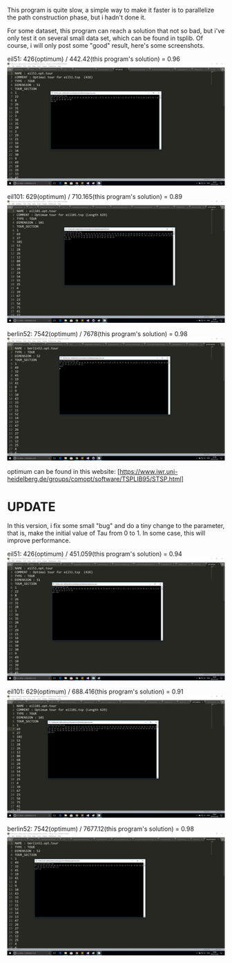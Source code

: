 This program is quite slow, a simple way to make it faster is to parallelize the path construction phase, but i hadn't done it.

For some dataset, this program can reach a solution that not so bad, but i've only test it on several small data set, which can be found in tsplib. Of course, i will only post some "good" result, here's some screenshots.


eil51: 426(optimum) / 442.42(this program's solution) = 0.96
![Alt text](https://github.com/wusongchao/ACO-on-TSP/raw/master/screenshots/eil51.png)

eil101: 629(optimum) / 710.165(this program's solution) = 0.89
![Alt text](https://github.com/wusongchao/ACO-on-TSP/raw/master/screenshots/eil101.png)

berlin52: 7542(optimum) / 7678(this program's solution) = 0.98
![Alt text](https://github.com/wusongchao/ACO-on-TSP/raw/master/screenshots/berlin52.png)

optimum can be found in this website:
[https://www.iwr.uni-heidelberg.de/groups/comopt/software/TSPLIB95/STSP.html]

# UPDATE
In this version, i fix some small "bug" and do a tiny change to the parameter, that is, make the initial value of Tau from 0 to 1. In some case, this will improve performance.

eil51: 426(optimum) / 451.059(this program's solution) = 0.94
![Alt text](https://github.com/wusongchao/ACO-on-TSP/raw/master/screenshots/eil51new.png)

eil101: 629(optimum) / 688.416(this program's solution) = 0.91
![Alt text](https://github.com/wusongchao/ACO-on-TSP/raw/master/screenshots/eil101new.png)

berlin52: 7542(optimum) / 7677.12(this program's solution) = 0.98
![Alt text](https://github.com/wusongchao/ACO-on-TSP/raw/master/screenshots/berlin52new.png)